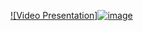 [![Video Presentation]![image](https://github.com/user-attachments/assets/a53cc36a-0869-4520-9d99-80556803da19)](https://www.youtube.com/watch?v=ivXzL_1eNJE)
